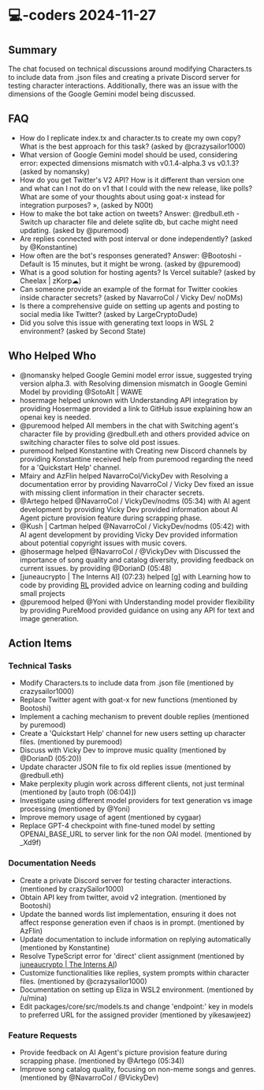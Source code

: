 # 💻-coders 2024-11-27

## Summary
The chat focused on technical discussions around modifying Characters.ts to include data from .json files and creating a private Discord server for testing character interactions. Additionally, there was an issue with the dimensions of the Google Gemini model being discussed.

## FAQ
- How do I replicate index.tx and character.ts to create my own copy? What is the best approach for this task? (asked by @crazysailor1000)
- What version of Google Gemini model should be used, considering error: expected dimensions mismatch with v0.1.4-alpha.3 vs v0.1.3? (asked by nomansky)
- How do you get Twitter's V2 API? How is it different than version one and what can I not do on v1 that I could with the new release, like polls? What are some of your thoughts about using goat-x instead for integration purposes? »,   (asked by N00t)
- How to make the bot take action on tweets?
Answer: @redbull.eth - Switch up character file and delete sqlite db, but cache might need updating. (asked by @puremood)
- Are replies connected with post interval or done independently? (asked by @Konstantine)
- How often are the bot's responses generated?
Answer: @Bootoshi - Default is 15 minutes, but it might be wrong. (asked by @puremood)
- What is a good solution for hosting agents? Is Vercel suitable? (asked by Cheelax | zKorp☁)
- Can someone provide an example of the format for Twitter cookies inside character secrets? (asked by NavarroCol / Vicky Dev/ noDMs)
- Is there a comprehensive guide on setting up agents and posting to social media like Twitter? (asked by LargeCryptoDude)
- Did you solve this issue with generating text loops in WSL 2 environment? (asked by Second State)

## Who Helped Who
- @nomansky helped Google Gemini model error issue, suggested trying version alpha.3. with Resolving dimension mismatch in Google Gemini Model by providing @SotoAlt | WAWE
- hosermage helped unknown with Understanding API integration by providing Hosermage provided a link to GitHub issue explaining how an openai key is needed.
- @puremood helped All members in the chat with Switching agent's character file by providing @redbull.eth and others provided advice on switching character files to solve old post issues.
- puremood helped Konstantine with Creating new Discord channels by providing Konstantine received help from puremood regarding the need for a 'Quickstart Help' channel.
- Mfairy and AzFlin helped NavarroCol/VickyDev with Resolving a documentation error by providing NavarroCol / Vicky Dev fixed an issue with missing client information in their character secrets.
- @Artego helped @NavarroCol / VickyDev/nodms (05:34) with AI agent development by providing Vicky Dev provided information about AI Agent picture provision feature during scrapping phase.
- @Kush | Cartman helped @NavarroCol / VickyDev/nodms (05:42) with AI agent development by providing Vicky Dev provided information about potential copyright issues with music covers.
- @hosermage helped @NavarroCol / @VickyDev with Discussed the importance of song quality and catalog diversity, providing feedback on current issues. by providing @DorianD (05:48)
- [juneaucrypto | The Interns AI] (07:23) helped [g] with Learning how to code by providing [RL](06:54) provided advice on learning coding and building small projects
- @puremood helped @Yoni with Understanding model provider flexibility by providing PureMood provided guidance on using any API for text and image generation.

## Action Items

### Technical Tasks
- Modify Characters.ts to include data from .json file (mentioned by crazysailor1000)
- Replace Twitter agent with goat-x for new functions (mentioned by Bootoshi)
- Implement a caching mechanism to prevent double replies (mentioned by puremood)
- Create a 'Quickstart Help' channel for new users setting up character files. (mentioned by puremood)
- Discuss with Vicky Dev to improve music quality (mentioned by @DorianD (05:20))
- Update character JSON file to fix old replies issue (mentioned by @redbull.eth)
- Make perplexity plugin work across different clients, not just terminal (mentioned by [auto troph (06:04)])
- Investigate using different model providers for text generation vs image processing (mentioned by @Yoni)
- Improve memory usage of agent (mentioned by cygaar)
- Replace GPT-4 checkpoint with fine-tuned model by setting OPENAI_BASE_URL to server link for the non OAI model. (mentioned by _Xd9f)

### Documentation Needs
- Create a private Discord server for testing character interactions. (mentioned by crazySailor1000)
- Obtain API key from twitter, avoid v2 integration. (mentioned by Bootoshi)
- Update the banned words list implementation, ensuring it does not affect response generation even if chaos is in prompt. (mentioned by AzFlin)
- Update documentation to include information on replying automatically (mentioned by Konstantine)
- Resolve TypeScript error for 'direct' client assignment (mentioned by [juneaucrypto | The Interns AI](07:23))
- Customize functionalities like replies, system prompts within character files. (mentioned by @crazysailor1000)
- Documentation on setting up Eliza in WSL2 environment. (mentioned by /u/mina)
- Edit packages/core/src/models.ts and change 'endpoint:' key in models to preferred URL for the assigned provider (mentioned by yikesawjeez)

### Feature Requests
- Provide feedback on AI Agent's picture provision feature during scrapping phase. (mentioned by @Artego (05:34))
- Improve song catalog quality, focusing on non-meme songs and genres. (mentioned by @NavarroCol / @VickyDev)